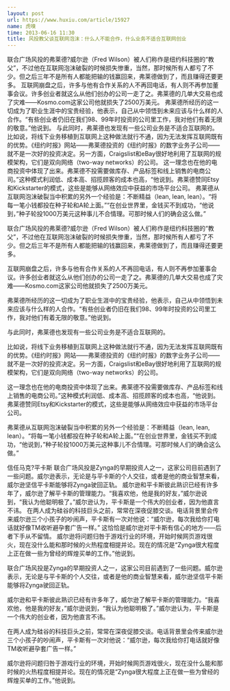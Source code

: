 ```yaml
---
layout: post
url: https://www.huxiu.com/article/15927
name: 虎嗅
time: 2013-06-16 11:30
title: 风投教父谈互联网泡沫：什么人不能合作，什么业务不适合互联网创业
---
```

联合广场风投的弗莱德?威尔逊（Fred Wilson）被人们称作是纽约科技圈的“教父”，不过他在互联网泡沫破裂的时候损失惨重，当然，那时候所有人都亏了不少。但之后三年不是所有人都能把输的钱赢回来，弗莱德做到了，而且赚得还要更多。 互联网崩盘之后，许多与他有合作关系的人不再回电话，有人则不再参加董事会议。许多创业者就这么从他们创办的公司一走了之。弗莱德的几单大交易也成了灾难——Kosmo.com这家公司他就损失了2500万美元。 弗莱德所经历的这一切成为了职业生涯中的宝贵经验，他表示，自己从中领悟到未来应该与什么样的人合作。“有些创业者仍旧在我们98、99年时投资的公司里工作，我对他们有着无限的敬意。”他说到。 与此同时，弗莱德也发现有一些公司业务是不适合互联网的。 比如说，将线下业务移植到互联网上这种做法就行不通，因为无法发挥互联网既有的优势。《纽约时报》网站——弗莱德投资的《纽约时报》的数字业务子公司——就不是一次好的投资决定。另一方面，Craigslist和eBay很好地利用了互联网的规模架构，它们是双向网络（two-way networks）的公司。 这一理念也在他的电商投资中体现了出来。弗莱德不投需要做库存、产品标签和线上销售的电商公司。”这种模式利润低、成本高、招揽顾客的成本也高，“他说到。弗莱德赞同Etsy和Kickstarter的模式，这些是能够从网络效应中获益的市场平台公司。 弗莱德从互联网泡沫破裂当中积累的另外一个经验是：不断精益（lean, lean, lean）。“将每一笔小钱都投在种子轮和A轮上面。”“在创业世界里，金钱买不到成功，“他说到，”种子轮投1000万美元这种事儿不合情理。可那时候人们的确会这么做。”

联合广场风投的弗莱德?威尔逊（Fred Wilson）被人们称作是纽约科技圈的“教父”，不过他在互联网泡沫破裂的时候损失惨重，当然，那时候所有人都亏了不少。但之后三年不是所有人都能把输的钱赢回来，弗莱德做到了，而且赚得还要更多。

互联网崩盘之后，许多与他有合作关系的人不再回电话，有人则不再参加董事会议。许多创业者就这么从他们创办的公司一走了之。弗莱德的几单大交易也成了灾难——Kosmo.com这家公司他就损失了2500万美元。

弗莱德所经历的这一切成为了职业生涯中的宝贵经验，他表示，自己从中领悟到未来应该与什么样的人合作。“有些创业者仍旧在我们98、99年时投资的公司里工作，我对他们有着无限的敬意。”他说到。

与此同时，弗莱德也发现有一些公司业务是不适合互联网的。

比如说，将线下业务移植到互联网上这种做法就行不通，因为无法发挥互联网既有的优势。《纽约时报》网站——弗莱德投资的《纽约时报》的数字业务子公司——就不是一次好的投资决定。另一方面，Craigslist和eBay很好地利用了互联网的规模架构，它们是双向网络（two-way networks）的公司。

这一理念也在他的电商投资中体现了出来。弗莱德不投需要做库存、产品标签和线上销售的电商公司。”这种模式利润低、成本高、招揽顾客的成本也高，“他说到。弗莱德赞同Etsy和Kickstarter的模式，这些是能够从网络效应中获益的市场平台公司。

弗莱德从互联网泡沫破裂当中积累的另外一个经验是：不断精益（lean, lean, lean）。“将每一笔小钱都投在种子轮和A轮上面。”“在创业世界里，金钱买不到成功，“他说到，”种子轮投1000万美元这种事儿不合情理。可那时候人们的确会这么做。”

信任马克?平卡斯 联合广场风投是Zynga的早期投资人之一，这家公司目前遇到了一些问题。威尔逊表示，无论是与平卡斯的个人交往，或者是他的商业智慧来看，威尔逊坚信平卡斯能够将Zynga驶回正轨。 威尔逊和平卡斯彼此熟识已经有许多年了，威尔逊了解平卡斯的管理能力。“我喜欢他，他是我的好友，”威尔逊说到，“我认为他聪明极了。”威尔逊认为，平卡斯是一个伟大的创业者，因为他直言不讳。 在两人成为硅谷的科技巨头之前，常常在深夜促膝交谈。电话背景里会传来威尔逊三个小孩子的吵闹声，平卡斯有一次对他说：“威尔逊，每次我给你打电话就好像TM收听避孕套广告一样。” 这恰恰是威尔逊对平卡斯有信心的地方——后者下手从不留情。 威尔逊将问题归咎于游戏行业的环境，开始时候网页游戏很火，现在没什么能和那时候的火热程度相提并论。现在的情况是“Zynga很大程度上正在做一些为曾经的辉煌买单的工作。”他说到。

联合广场风投是Zynga的早期投资人之一，这家公司目前遇到了一些问题。威尔逊表示，无论是与平卡斯的个人交往，或者是他的商业智慧来看，威尔逊坚信平卡斯能够将Zynga驶回正轨。

威尔逊和平卡斯彼此熟识已经有许多年了，威尔逊了解平卡斯的管理能力。“我喜欢他，他是我的好友，”威尔逊说到，“我认为他聪明极了。”威尔逊认为，平卡斯是一个伟大的创业者，因为他直言不讳。

在两人成为硅谷的科技巨头之前，常常在深夜促膝交谈。电话背景里会传来威尔逊三个小孩子的吵闹声，平卡斯有一次对他说：“威尔逊，每次我给你打电话就好像TM收听避孕套广告一样。”

威尔逊将问题归咎于游戏行业的环境，开始时候网页游戏很火，现在没什么能和那时候的火热程度相提并论。现在的情况是“Zynga很大程度上正在做一些为曾经的辉煌买单的工作。”他说到。

